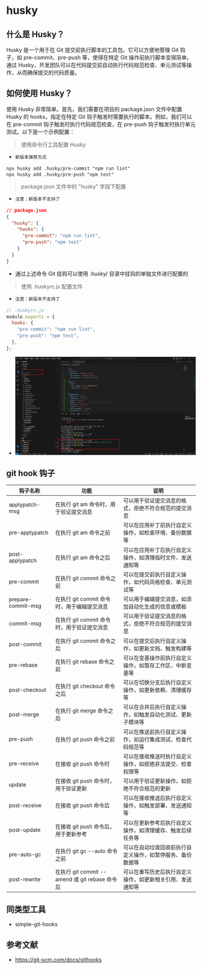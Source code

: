 # husky

## 什么是 Husky？

Husky 是一个用于在 Git 提交前执行脚本的工具包。它可以方便地管理 Git 钩子，如 pre-commit、pre-push 等，使得在特定 Git 操作前执行脚本变得简单。通过 Husky，开发团队可以在代码提交前自动执行代码规范检查、单元测试等操作，从而确保提交的代码质量。

## 如何使用 Husky？

使用 Husky 非常简单。首先，我们需要在项目的 package.json 文件中配置 Husky 的 hooks，指定在特定 Git 钩子触发时需要执行的脚本。例如，我们可以在 pre-commit 钩子触发时执行代码规范检查，在 pre-push 钩子触发时执行单元测试。以下是一个示例配置：

> 使用命令行工具配置 Husky

- `新版本推荐方式`

```shell
npx husky add .husky/pre-commit "npm run lint"
npx husky add .husky/pre-push "npm test"
```

> package.json 文件中的 "husky" 字段下配置

- `注意：新版本不支持了`

```json
// package.json
{
  "husky": {
    "hooks": {
      "pre-commit": "npm run lint",
      "pre-push": "npm test"
    }
  }
}
```

- 通过上述命令 Git 挂钩可以使用 .husky/ 目录中挂钩的单独文件进行配置的

> 使用 .huskyrc.js 配置文件

- `注意：新版本不支持了`

```javascript
// .huskyrc.js
module.exports = {
  hooks: {
    "pre-commit": "npm run lint",
    "pre-push": "npm test",
  },
};
```

- ![husky](./imgs/husky.jpg)

## git hook 钩子

| 钩子名称           | 功能                                           | 说明                                                       |
| ------------------ | ---------------------------------------------- | ---------------------------------------------------------- |
| applypatch-msg     | 在执行 git am 命令时，用于验证提交消息         | 可以用于验证提交消息的格式，拒绝不符合规范的提交消息       |
| pre-applypatch     | 在执行 git am 命令之前                         | 可以在应用补丁前执行自定义操作，如检查环境、备份数据等     |
| post-applypatch    | 在执行 git am 命令之后                         | 可以在应用补丁后执行自定义操作，如清理临时文件、发送通知等 |
| pre-commit         | 在执行 git commit 命令之前                     | 可以在提交前执行自定义操作，如代码风格检查、单元测试等     |
| prepare-commit-msg | 在执行 git commit 命令时，用于编辑提交消息     | 可以用于编辑提交消息，如添加自动化生成的信息或模板         |
| commit-msg         | 在执行 git commit 命令时，用于验证提交消息     | 可以用于验证提交消息的格式，拒绝不符合规范的提交消息       |
| post-commit        | 在执行 git commit 命令之后                     | 可以在提交后执行自定义操作，如更新文档、触发构建等         |
| pre-rebase         | 在执行 git rebase 命令之前                     | 可以在变基操作前执行自定义操作，如暂存工作区、中断变基等   |
| post-checkout      | 在执行 git checkout 命令之后                   | 可以在切换分支后执行自定义操作，如更新依赖、清理缓存等     |
| post-merge         | 在执行 git merge 命令之后                      | 可以在合并后执行自定义操作，如触发自动化测试、更新子模块等 |
| pre-push           | 在执行 git push 命令之前                       | 可以在推送前执行自定义操作，如运行集成测试、检查代码规范等 |
| pre-receive        | 在接收 git push 命令时                         | 可以在接收推送时执行自定义操作，如拒绝非法提交、检查权限等 |
| update             | 在接收 git push 命令时，用于验证更新           | 可以用于验证更新操作，如拒绝不符合规范的更新               |
| post-receive       | 在接收 git push 命令后                         | 可以在接收推送后执行自定义操作，如触发部署、发送通知等     |
| post-update        | 在接收 git push 命令后，用于更新参考           | 可以在更新参考后执行自定义操作，如清理缓存、触发后续任务等 |
| pre-auto-gc        | 在执行 git gc --auto 命令之前                  | 可以在自动垃圾回收前执行自定义操作，如暂停服务、备份数据等 |
| post-rewrite       | 在执行 git commit --amend 或 git rebase 命令后 | 可以在重写历史后执行自定义操作，如更新相关引用、发送通知等 |

## 同类型工具

- simple-git-hooks

## 参考文献

- https://git-scm.com/docs/githooks

